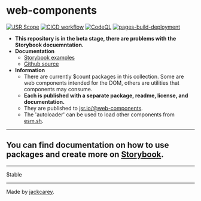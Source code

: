 # web-components

[![JSR Scope](https://jsr.io/badges/@web-components)](https://jsr.io/@web-components)
[![CICD workflow](https://github.com/jackcarey/web-components/actions/workflows/cicd.yml/badge.svg?branch=main)](https://github.com/jackcarey/web-components/actions/workflows/cicd.yml?query=branch%3Amain)
[![CodeQL](https://github.com/jackcarey/web-components/actions/workflows/github-code-scanning/codeql/badge.svg)](https://github.com/jackcarey/web-components/actions/workflows/github-code-scanning/codeql)
[![pages-build-deployment](https://github.com/jackcarey/web-components/actions/workflows/pages/pages-build-deployment/badge.svg)](https://github.com/jackcarey/web-components/actions/workflows/pages/pages-build-deployment)

-   **This repository is in the beta stage, there are problems with the Storybook docuemntation.**
-   **Documentation**
    -   [Storybook examples](https://jackcarey.co.uk/web-components/storybook-static/)
    -   [Github source](https://github.com/jackcarey/web-components)
-   **Information**
    -   There are currently $count packages in this collection. Some are web components intended for the DOM, others are utilities that components may consume.
    -   **Each is published with a separate package, readme, license, and documentation.**
    -   They are published to [jsr.io/@web-components](https://jsr.io/@web-components).
    -   The 'autoloader' can be used to load other components from [esm.sh](https://esm.sh/).

---

## You can find documentation on how to use packages and create more on [Storybook](https://jackcarey.co.uk/web-components/storybook-static/).

---

$table

---

Made by [jackcarey](https://jackcarey.co.uk/).
